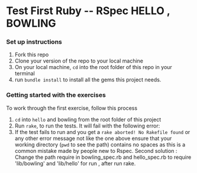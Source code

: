 Test First Ruby -- RSpec HELLO , BOWLING
==========

### Set up instructions

1. Fork this repo
2. Clone your version of the repo to your local machine
3. On your local machine, `cd` into the root folder of this repo in your terminal
4. run `bundle install` to install all the gems this project needs.

### Getting started with the exercises

To work through the first exercise, follow this process

1. `cd` into `hello` and bowling from the root folder of this project
2. Run `rake`, to run the tests. It will fail with the following error:
3. If the test fails to run and you get a `rake aborted! No Rakefile found` or any other error message not like the one above ensure that your working directory (`pwd` to see the path) contains no spaces as this is a common mistake made by people new to Rspec.
   Second solution : Change the path require in bowling_spec.rb and hello_spec.rb to require 'lib/bowling' and 'lib/hello' for run , after run rake.


